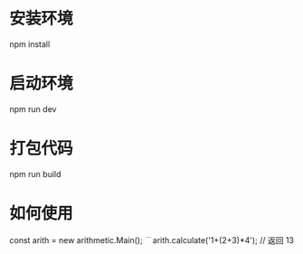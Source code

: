 # 安装环境
npm install

# 启动环境
npm run dev

# 打包代码
npm run build

# 如何使用
const arith = new arithmetic.Main();
﹉arith.calculate('1+(2+3)*4'); // 返回 13
